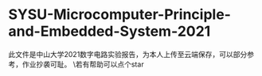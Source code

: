 # SYSU-Microcomputer-Principle-and-Embedded-System-2021
此文件是中山大学2021数字电路实验报告，为本人上传至云端保存，可以部分参考，作业抄袭可耻。
\\若有帮助可以点个star
